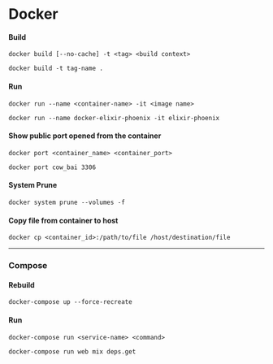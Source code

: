 # Docker

#### Build

    docker build [--no-cache] -t <tag> <build context>

    docker build -t tag-name .

#### Run

    docker run --name <container-name> -it <image name>

    docker run --name docker-elixir-phoenix -it elixir-phoenix

#### Show public port opened from the container

    docker port <container_name> <container_port>
    
    docker port cow_bai 3306

#### System Prune

    docker system prune --volumes -f

#### Copy file from container to host

    docker cp <container_id>:/path/to/file /host/destination/file

___

### Compose

#### Rebuild

    docker-compose up --force-recreate

#### Run 

    docker-compose run <service-name> <command>

    docker-compose run web mix deps.get